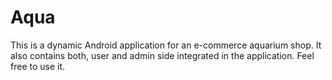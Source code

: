 # Aqua
This is a dynamic Android application for an e-commerce aquarium shop. It also contains both, user and admin side integrated in the application. 
Feel free to use it.

